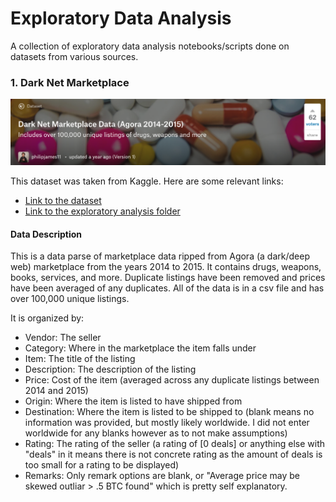 # Exploratory Data Analysis
A collection of exploratory data analysis notebooks/scripts done on datasets from various sources.

### 1. Dark Net Marketplace

![dark](imgs/dark_net_data.png)

This dataset was taken from Kaggle. Here are some relevant links:

- [Link to the dataset](https://www.kaggle.com/philipjames11/dark-net-marketplace-drug-data-agora-20142015)
- [Link to the exploratory analysis folder](https://github.com/adityashrm21/exploratory_data_analysis/tree/master/dark_net_marketplace)

#### Data Description

This is a data parse of marketplace data ripped from Agora (a dark/deep web) marketplace from the years 2014 to 2015. It contains drugs, weapons, books, services, and more. Duplicate listings have been removed and prices have been averaged of any duplicates. All of the data is in a csv file and has over 100,000 unique listings.

It is organized by:

- Vendor: The seller
- Category: Where in the marketplace the item falls under
- Item: The title of the listing
- Description: The description of the listing
- Price: Cost of the item (averaged across any duplicate listings between 2014 and 2015)
- Origin: Where the item is listed to have shipped from
- Destination: Where the item is listed to be shipped to (blank means no information was provided, but mostly likely worldwide. I did not enter worldwide for any blanks however as to not make assumptions)
- Rating: The rating of the seller (a rating of [0 deals] or anything else with "deals" in it means there is not concrete rating as the amount of deals is too small for a rating to be displayed)
- Remarks: Only remark options are blank, or "Average price may be skewed outliar > .5 BTC found" which is pretty self explanatory.
